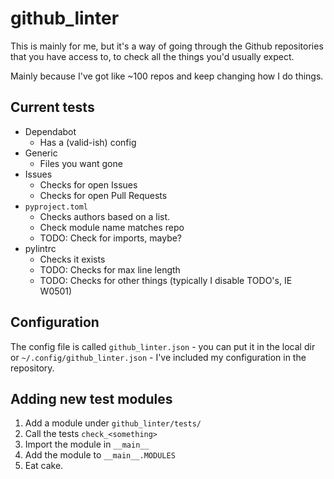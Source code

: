# github_linter

This is mainly for me, but it's a way of going through the Github repositories that you have access to, to check all the things you'd usually expect.

Mainly because I've got like ~100 repos and keep changing how I do things.

## Current tests

- Dependabot
    - Has a (valid-ish) config
- Generic
    - Files you want gone
- Issues
    - Checks for open Issues
    - Checks for open Pull Requests
- `pyproject.toml`
    - Checks authors based on a list.
    - Check module name matches repo
    - TODO: Check for imports, maybe?
- pylintrc
    - Checks it exists
    - TODO: Checks for max line length
    - TODO: Checks for other things (typically I disable TODO's, IE W0501)

## Configuration

The config file is called `github_linter.json` - you can put it in the local dir or `~/.config/github_linter.json` - I've included my configuration in the repository.

## Adding new test modules

1. Add a module under `github_linter/tests/`
2. Call the tests `check_<something>`
3. Import the module in `__main__`
4. Add the module to `__main__.MODULES`
5. Eat cake.
